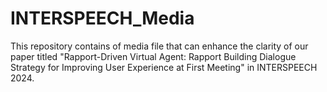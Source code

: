 # INTERSPEECH_Media
This repository contains of media file that can enhance the clarity of our paper titled "Rapport-Driven Virtual Agent: Rapport Building Dialogue Strategy for Improving User Experience at First Meeting" in INTERSPEECH 2024. 
